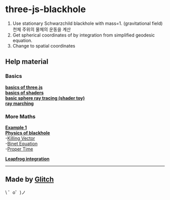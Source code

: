three-js-blackhole
=======
1. Use stationary Schwarzchild blackhole with mass=1. (gravitational field)  천체 주위의 물체의 운동을 계산 
2. Get spherical coordinates of by integration from simplified geodesic equation. 
3. Change to spatial coordinates

Help material
-----------
### Basics  
[**basics of three.js**](http://www.dominictran.com/pdf/ThreeJS.Essentials.PACKT.pdf)  
[**basics of shaders**](https://aerotwist.com/tutorials/an-introduction-to-shaders-part-2/)  
[**basic sphere ray tracing (shader toy)**](https://www.shadertoy.com/view/Xdj3zz)  
[**ray marching**](http://barradeau.com/blog/?p=575)  

### More Maths 
[**Example 1**](https://github.com/oseiskar/black-hole)  
[**Physics of blackhole**](http://rantonels.github.io/starless/)  
-[Killing Vector](https://phys.libretexts.org/TextBooks_and_TextMaps/Relativity/Book%3A_General_Relativity_(Crowell)/7%3A_Symmetries/7.1%3A_Killing_Vectors)  
-[Binet Equation](https://en.wikipedia.org/wiki/Binet_equation)  
-[Proper Time]()



[**Leapfrog integration**](http://vcg.isti.cnr.it/~tarini/teaching/gamedev2017/03_physics_dynamics.3.pdf)

------------------
Made by [Glitch](https://glitch.com/)
-------------------

\ ゜o゜)ノ
